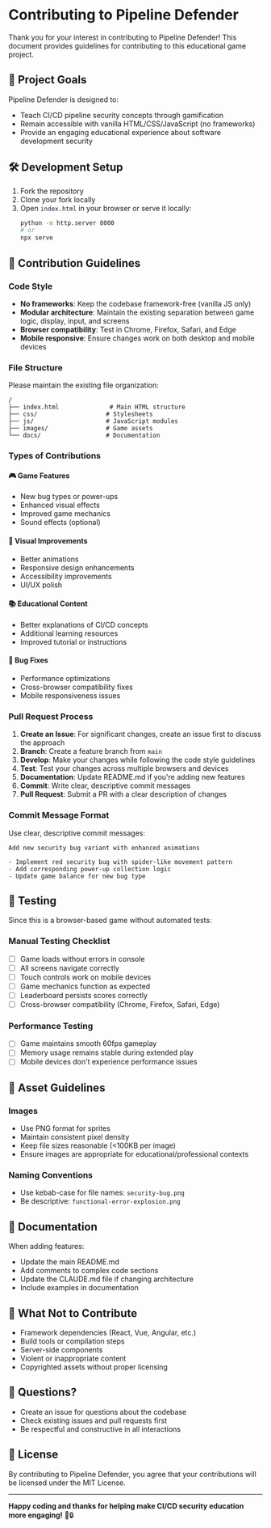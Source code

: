 # Contributing to Pipeline Defender

Thank you for your interest in contributing to Pipeline Defender! This document provides guidelines for contributing to this educational game project.

## 🎯 Project Goals

Pipeline Defender is designed to:
- Teach CI/CD pipeline security concepts through gamification
- Remain accessible with vanilla HTML/CSS/JavaScript (no frameworks)
- Provide an engaging educational experience about software development security

## 🛠️ Development Setup

1. Fork the repository
2. Clone your fork locally
3. Open `index.html` in your browser or serve it locally:
   ```bash
   python -m http.server 8000
   # or
   npx serve
   ```

## 📝 Contribution Guidelines

### Code Style
- **No frameworks**: Keep the codebase framework-free (vanilla JS only)
- **Modular architecture**: Maintain the existing separation between game logic, display, input, and screens
- **Browser compatibility**: Test in Chrome, Firefox, Safari, and Edge
- **Mobile responsive**: Ensure changes work on both desktop and mobile devices

### File Structure
Please maintain the existing file organization:
```
/
├── index.html              # Main HTML structure
├── css/                   # Stylesheets
├── js/                    # JavaScript modules
├── images/                # Game assets
└── docs/                  # Documentation
```

### Types of Contributions

#### 🎮 Game Features
- New bug types or power-ups
- Enhanced visual effects
- Improved game mechanics
- Sound effects (optional)

#### 🎨 Visual Improvements
- Better animations
- Responsive design enhancements
- Accessibility improvements
- UI/UX polish

#### 📚 Educational Content
- Better explanations of CI/CD concepts
- Additional learning resources
- Improved tutorial or instructions

#### 🐛 Bug Fixes
- Performance optimizations
- Cross-browser compatibility fixes
- Mobile responsiveness issues

### Pull Request Process

1. **Create an Issue**: For significant changes, create an issue first to discuss the approach
2. **Branch**: Create a feature branch from `main`
3. **Develop**: Make your changes while following the code style guidelines
4. **Test**: Test your changes across multiple browsers and devices
5. **Documentation**: Update README.md if you're adding new features
6. **Commit**: Write clear, descriptive commit messages
7. **Pull Request**: Submit a PR with a clear description of changes

### Commit Message Format
Use clear, descriptive commit messages:
```
Add new security bug variant with enhanced animations

- Implement red security bug with spider-like movement pattern
- Add corresponding power-up collection logic
- Update game balance for new bug type
```

## 🧪 Testing

Since this is a browser-based game without automated tests:

### Manual Testing Checklist
- [ ] Game loads without errors in console
- [ ] All screens navigate correctly
- [ ] Touch controls work on mobile devices
- [ ] Game mechanics function as expected
- [ ] Leaderboard persists scores correctly
- [ ] Cross-browser compatibility (Chrome, Firefox, Safari, Edge)

### Performance Testing
- [ ] Game maintains smooth 60fps gameplay
- [ ] Memory usage remains stable during extended play
- [ ] Mobile devices don't experience performance issues

## 🎨 Asset Guidelines

### Images
- Use PNG format for sprites
- Maintain consistent pixel density
- Keep file sizes reasonable (<100KB per image)
- Ensure images are appropriate for educational/professional contexts

### Naming Conventions
- Use kebab-case for file names: `security-bug.png`
- Be descriptive: `functional-error-explosion.png`

## 📖 Documentation

When adding features:
- Update the main README.md
- Add comments to complex code sections
- Update the CLAUDE.md file if changing architecture
- Include examples in documentation

## 🚫 What Not to Contribute

- Framework dependencies (React, Vue, Angular, etc.)
- Build tools or compilation steps
- Server-side components
- Violent or inappropriate content
- Copyrighted assets without proper licensing

## 🤔 Questions?

- Create an issue for questions about the codebase
- Check existing issues and pull requests first
- Be respectful and constructive in all interactions

## 📄 License

By contributing to Pipeline Defender, you agree that your contributions will be licensed under the MIT License.

---

**Happy coding and thanks for helping make CI/CD security education more engaging!** 🚀🔒